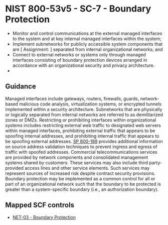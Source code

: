 # NIST 800-53v5 - SC-7 - Boundary Protection
- Monitor and control communications at the external managed interfaces to the system and at key internal managed interfaces within the system;
- Implement subnetworks for publicly accessible system components that are \[ Assignment:  \] separated from internal organizational networks; and
- Connect to external networks or systems only through managed interfaces consisting of boundary protection devices arranged in accordance with an organizational security and privacy architecture.
-
## Guidance
Managed interfaces include gateways, routers, firewalls, guards, network-based malicious code analysis, virtualization systems, or encrypted tunnels implemented within a security architecture. Subnetworks that are physically or logically separated from internal networks are referred to as demilitarized zones or DMZs. Restricting or prohibiting interfaces within organizational systems includes restricting external web traffic to designated web servers within managed interfaces, prohibiting external traffic that appears to be spoofing internal addresses, and prohibiting internal traffic that appears to be spoofing external addresses. [SP 800-189](#f5edfe51-d1f2-422e-9b27-5d0e90b49c72) provides additional information on source address validation techniques to prevent ingress and egress of traffic with spoofed addresses. Commercial telecommunications services are provided by network components and consolidated management systems shared by customers. These services may also include third party-provided access lines and other service elements. Such services may represent sources of increased risk despite contract security provisions. Boundary protection may be implemented as a common control for all or part of an organizational network such that the boundary to be protected is greater than a system-specific boundary (i.e., an authorization boundary).
## Mapped SCF controls
- [NET-03 - Boundary Protection](../scf/net-03-boundaryprotection.md)